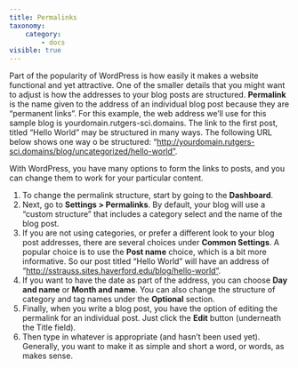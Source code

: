 ```yaml
---
title: Permalinks
taxonomy:
    category:
        - docs
visible: true
---
```


Part of the popularity of WordPress is how easily it makes a website functional and yet attractive. One of the smaller details that you might want to adjust is how the addresses to your blog posts are structured. **Permalink** is the name given to the address of an individual blog post because they are “permanent links”. For this example, the web address we’ll use for this sample blog is yourdomain.rutgers-sci.domains. The link to the first post, titled “Hello World” may be structured in many ways. The following URL below shows one way o be structured: “http://yourdomain.rutgers-sci.domains/blog/uncategorized/hello-world”.

With WordPress, you have many options to form the links to posts, and you can change them to work for your particular content.

1. To change the permalink structure, start by going to the **Dashboard**.
2. Next, go to **Settings > Permalinks**. By default, your blog will use a “custom structure” that includes a category select and the name of the blog post.
3. If you are not using categories, or prefer a different look to your blog post addresses, there are several choices under **Common Settings**.  A popular choice is to use the **Post name** choice, which is a bit more informative. So our post titled “Hello World” will have an address of “http://sstrauss.sites.haverford.edu/blog/hello-world”.
4. If you want to have the date as part of the address, you can choose **Day and name** or **Month and name**. You can also change the structure of category and tag names under the **Optional** section.
5. Finally, when you write a blog post, you have the option of editing the permalink for an individual post. Just click the **Edit** button (underneath the Title field).
6. Then type in whatever is appropriate (and hasn’t been used yet). Generally, you want to make it as simple and short a word, or words, as makes sense.
